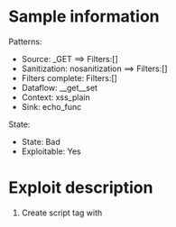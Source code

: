 # Sample information

Patterns:
- Source: _GET ==> Filters:[]
- Sanitization: nosanitization ==> Filters:[]
- Filters complete: Filters:[]
- Dataflow: __get__set
- Context: xss_plain
- Sink: echo_func

State:
- State: Bad
- Exploitable: Yes


# Exploit description

1. Create script tag with <script>

